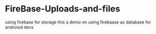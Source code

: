 # FireBase-Uploads-and-files
using firebase for storage
 this  a demo on using firebaase as database for androiod devs
